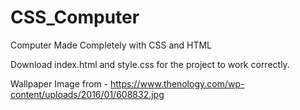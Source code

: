 # CSS_Computer

Computer Made Completely with CSS and HTML

Download index.html and style.css for the project to work correctly.

Wallpaper Image from - https://www.thenology.com/wp-content/uploads/2016/01/608832.jpg
